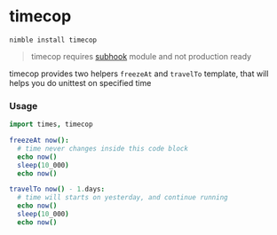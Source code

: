 timecop
========

```
nimble install timecop
```

> timecop requires [subhook](https://github.com/ba0f3/subhook.nim) module and not production ready

timecop provides two helpers `freezeAt` and `travelTo` template, that will helps you do unittest on specified time

### Usage
```nim
import times, timecop

freezeAt now():
  # time never changes inside this code block
  echo now()
  sleep(10_000)
  echo now()  

travelTo now() - 1.days:
  # time will starts on yesterday, and continue running
  echo now()
  sleep(10_000)
  echo now()

```
